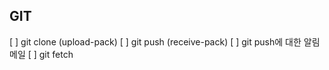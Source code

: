 ## GIT

[ ] git clone (upload-pack)
[ ] git push (receive-pack)
[ ] git push에 대한 알림 메일
[ ] git fetch
